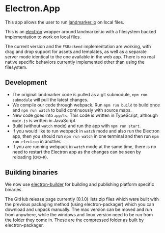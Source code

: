 # Electron.App

This app allows the user to run [landmarker.io](https://github.com/menpo/landmarker.io) on local files.

This is an [electron](https://github.com/atom/electron) wrapper around landmarker.io with a filesystem backed implementation to work on local files.

The current version and the `FSBackend` implementation are working, with drag and drop support for assets and templates, as well as a separate server mode identical to the one available in the web app. There is no real native specific behaviors currently implemented other than using the filesystem.

## Development

+ The original landmarker code is pulled as a git submodule, `npm run submodule` will pull the latest changes.
+ We compile our code through webpack. Run `npm run build` to build once and `npm run watch` to build continuously with source maps.
+ New code goes into `app/ts`. This code is written in TypeScript, although `main.js` is written in JavaScript.
+ Build (without `watch` mode) and run the app with `npm run start`.
+ If you would like to run webpack in `watch` mode and also run the Electron app, then you should run `npm run watch` in one terminal and then run `npm run electron` in another.
+ If you are running webpack in `watch` mode at the same time, there is no need to restart the Electron app as the changes can be seen by reloading (`CMD+R`).

## Building binaries

We now use [electron-builder](https://github.com/electron-userland/electron-builder/) for building and publishing platform specific binaries.

The GitHub release page currently (0.1.0) lists zip files which were built with the previous packaging method (using electron-packager) which you can download and unpack manually. The mac version can be moved and run from anywhere, while the windows and linux version need to be run from the folder they come in. These are the compressed folder as built by electron-packager.

